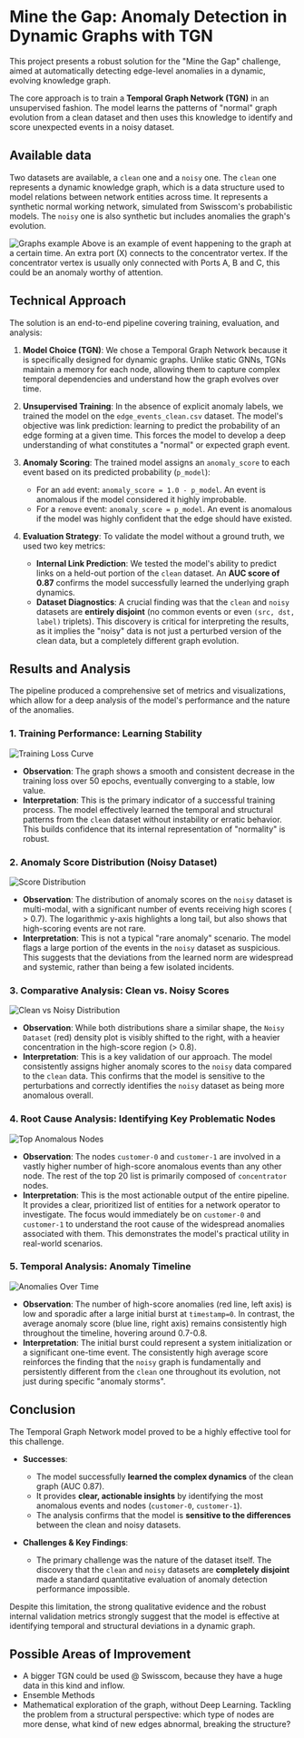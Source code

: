 # Mine the Gap: Anomaly Detection in Dynamic Graphs with TGN

This project presents a robust solution for the "Mine the Gap" challenge, aimed at automatically detecting edge-level anomalies in a dynamic, evolving knowledge graph.

The core approach is to train a **Temporal Graph Network (TGN)** in an unsupervised fashion. The model learns the patterns of "normal" graph evolution from a clean dataset and then uses this knowledge to identify and score unexpected events in a noisy dataset.

## Available data
Two datasets are available, a `clean` one and a `noisy` one. The `clean` one represents a dynamic knowledge graph, which is a data structure used to model relations between network entities across time. It represents a synthetic normal working network, simulated from Swisscom's probabilistic models. The `noisy` one is also synthetic but includes anomalies the graph's evolution.

![Graphs example](outputs/report/00_graphs.png)
Above is an example of event happening to the graph at a certain time. An extra port (X) connects to the concentrator vertex. If the concentrator vertex is usually only connected with Ports A, B and C, this could be an anomaly worthy of attention.

## Technical Approach

The solution is an end-to-end pipeline covering training, evaluation, and analysis:

1.  **Model Choice (TGN)**: We chose a Temporal Graph Network because it is specifically designed for dynamic graphs. Unlike static GNNs, TGNs maintain a memory for each node, allowing them to capture complex temporal dependencies and understand how the graph evolves over time.

2.  **Unsupervised Training**: In the absence of explicit anomaly labels, we trained the model on the `edge_events_clean.csv` dataset. The model's objective was link prediction: learning to predict the probability of an edge forming at a given time. This forces the model to develop a deep understanding of what constitutes a "normal" or expected graph event.

3.  **Anomaly Scoring**: The trained model assigns an `anomaly_score` to each event based on its predicted probability (`p_model`):
    *   For an `add` event: `anomaly_score = 1.0 - p_model`. An event is anomalous if the model considered it highly improbable.
    *   For a `remove` event: `anomaly_score = p_model`. An event is anomalous if the model was highly confident that the edge should have existed.

4.  **Evaluation Strategy**: To validate the model without a ground truth, we used two key metrics:
    *   **Internal Link Prediction**: We tested the model's ability to predict links on a held-out portion of the `clean` dataset. An **AUC score of 0.87** confirms the model successfully learned the underlying graph dynamics.
    *   **Dataset Diagnostics**: A crucial finding was that the `clean` and `noisy` datasets are **entirely disjoint** (no common events or even `(src, dst, label)` triplets). This discovery is critical for interpreting the results, as it implies the "noisy" data is not just a perturbed version of the clean data, but a completely different graph evolution.

## Results and Analysis

The pipeline produced a comprehensive set of metrics and visualizations, which allow for a deep analysis of the model's performance and the nature of the anomalies.

### 1. Training Performance: Learning Stability

![Training Loss Curve](outputs/report/0_training_loss.png)

*   **Observation**: The graph shows a smooth and consistent decrease in the training loss over 50 epochs, eventually converging to a stable, low value.
*   **Interpretation**: This is the primary indicator of a successful training process. The model effectively learned the temporal and structural patterns from the `clean` dataset without instability or erratic behavior. This builds confidence that its internal representation of "normality" is robust.

### 2. Anomaly Score Distribution (Noisy Dataset)

![Score Distribution](outputs/report/1_score_distribution.png)

*   **Observation**: The distribution of anomaly scores on the `noisy` dataset is multi-modal, with a significant number of events receiving high scores ( > 0.7). The logarithmic y-axis highlights a long tail, but also shows that high-scoring events are not rare.
*   **Interpretation**: This is not a typical "rare anomaly" scenario. The model flags a large portion of the events in the `noisy` dataset as suspicious. This suggests that the deviations from the learned norm are widespread and systemic, rather than being a few isolated incidents.

### 3. Comparative Analysis: Clean vs. Noisy Scores

![Clean vs Noisy Distribution](outputs/report/3_clean_vs_noisy_dist.png)

*   **Observation**: While both distributions share a similar shape, the `Noisy Dataset` (red) density plot is visibly shifted to the right, with a heavier concentration in the high-score region (> 0.8).
*   **Interpretation**: This is a key validation of our approach. The model consistently assigns higher anomaly scores to the `noisy` data compared to the `clean` data. This confirms that the model is sensitive to the perturbations and correctly identifies the `noisy` dataset as being more anomalous overall.

### 4. Root Cause Analysis: Identifying Key Problematic Nodes

![Top Anomalous Nodes](outputs/report/4_top_anomalous_nodes.png)

*   **Observation**: The nodes `customer-0` and `customer-1` are involved in a vastly higher number of high-score anomalous events than any other node. The rest of the top 20 list is primarily composed of `concentrator` nodes.
*   **Interpretation**: This is the most actionable output of the entire pipeline. It provides a clear, prioritized list of entities for a network operator to investigate. The focus would immediately be on `customer-0` and `customer-1` to understand the root cause of the widespread anomalies associated with them. This demonstrates the model's practical utility in real-world scenarios.

### 5. Temporal Analysis: Anomaly Timeline

![Anomalies Over Time](outputs/report/2_anomalies_over_time.png)

*   **Observation**: The number of high-score anomalies (red line, left axis) is low and sporadic after a large initial burst at `timestamp=0`. In contrast, the average anomaly score (blue line, right axis) remains consistently high throughout the timeline, hovering around 0.7-0.8.
*   **Interpretation**: The initial burst could represent a system initialization or a significant one-time event. The consistently high average score reinforces the finding that the `noisy` graph is fundamentally and persistently different from the `clean` one throughout its evolution, not just during specific "anomaly storms".

## Conclusion

The Temporal Graph Network model proved to be a highly effective tool for this challenge.

*   **Successes**:
    *   The model successfully **learned the complex dynamics** of the clean graph (AUC 0.87).
    *   It provides **clear, actionable insights** by identifying the most anomalous events and nodes (`customer-0`, `customer-1`).
    *   The analysis confirms that the model is **sensitive to the differences** between the clean and noisy datasets.

*   **Challenges & Key Findings**:
    *   The primary challenge was the nature of the dataset itself. The discovery that the `clean` and `noisy` datasets are **completely disjoint** made a standard quantitative evaluation of anomaly detection performance impossible.

Despite this limitation, the strong qualitative evidence and the robust internal validation metrics strongly suggest that the model is effective at identifying temporal and structural deviations in a dynamic graph.

## Possible Areas of Improvement
   * A bigger TGN could be used @ Swisscom, because they have a huge data in this kind and inflow.
   * Ensemble Methods 
   * Mathematical exploration of the graph, without Deep Learning. Tackling the problem from a structural perspective: which type of nodes are more dense, what kind of new edges abnormal, breaking the structure?




